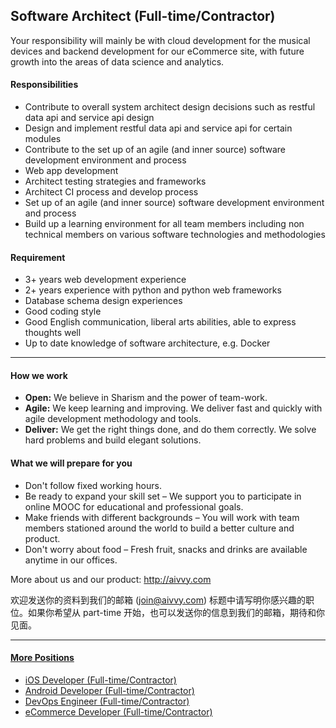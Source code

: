 ## Software Architect (Full-time/Contractor)

Your responsibility will mainly be with cloud development for the musical devices and backend development for our eCommerce site, with future growth into the areas of data science and analytics.

#### Responsibilities
- Contribute to overall system architect design decisions such as restful data api and service api design
- Design and implement restful data api and service api for certain modules
- Contribute to the set up of an agile (and inner source) software development environment and process
- Web app development
- Architect testing strategies and frameworks
- Architect CI process and develop process
- Set up of an agile (and inner source) software development environment and process
- Build up a learning environment for all team members including non technical members on various software technologies and methodologies

#### Requirement
- 3+ years web development experience
- 2+ years experience with python and python web frameworks
- Database schema design experiences
- Good coding style
- Good English communication, liberal arts abilities, able to express thoughts well
- Up to date knowledge of software architecture, e.g. Docker

----------
#### How we work
- **Open:** We believe in Sharism and the power of team-work.
- **Agile:** We keep learning and improving. We deliver fast and quickly with agile development methodology and tools.
- **Deliver:** We get the right things done, and do them correctly. We solve hard problems and build elegant solutions.

#### What we will prepare for you
- Don't follow fixed working hours.
- Be ready to expand your skill set – We support you to participate in online MOOC for educational and professional goals.
- Make friends with different backgrounds – You will work with team members stationed around the world to build a better culture and product.
- Don't worry about food – Fresh fruit, snacks and drinks are available anytime in our offices.

More about us and our product: http://aivvy.com

欢迎发送你的资料到我们的邮箱 (join@aivvy.com) 标题中请写明你感兴趣的职位。如果你希望从 part-time 开始，也可以发送你的信息到我们的邮箱，期待和你见面。

----------------
#### [More Positions](https://github.com/Doriscafe/missionaivvy/blob/master/anywhere.md)
- [iOS Developer (Full-time/Contractor)](https://github.com/Doriscafe/missionaivvy/blob/master/iOS.md)
- [Android Developer (Full-time/Contractor)](https://github.com/Doriscafe/missionaivvy/blob/master/Android.md)
- [DevOps Engineer (Full-time/Contractor)](https://github.com/Doriscafe/missionaivvy/blob/master/DevOps.md)
- [eCommerce Developer (Full-time/Contractor)](https://github.com/Doriscafe/missionaivvy/blob/master/EC.md)

